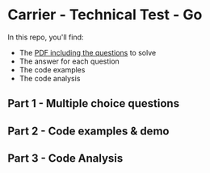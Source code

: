 # Carrier - Technical Test - Go

In this repo, you'll find:
- The [PDF including the questions](https://github.com/thdelmas/carrier-technical-test/blob/main/20232012_Technical%20Assessment%20Test%20-%20Golang.pdf) to solve
- The answer for each question
- The code examples
- The code analysis

## Part 1 - Multiple choice questions
## Part 2 - Code examples & demo
## Part 3 - Code Analysis
